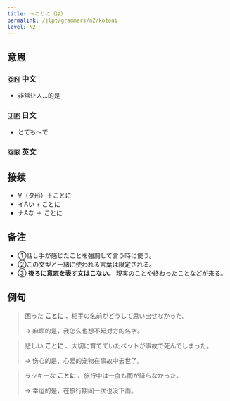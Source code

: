 ```yaml
---
title: 〜ことに（は）
permalink: /jlpt/grammars/n2/kotoni
level: N2
---
```


## 意思

### 🇨🇳 中文

- 非常让人…的是

### 🇯🇵 日文

- とても〜で

### 🇬🇧 英文


## 接续

- V（タ形）＋ことに
- イAい + ことに
- ナAな ＋ ことに

## 备注

- ①話し手が感じたことを強調して言う時に使う。
- ②この文型と一緒に使われる言葉は限定される。
- ③ **後ろに意志を表す文はこない。** 現実のことや終わったことなどが来る。

## 例句

> 困った **ことに** 、相手の名前がどうして思い出せなかった。
>
> → 麻烦的是，我怎么也想不起对方的名字。

> 悲しい **ことに** 、大切に育てていたペットが事故で死んでしまった。
>
> → 伤心的是，心爱的宠物在事故中去世了。

> ラッキーな **ことに** 、旅行中は一度も雨が降らなかった。
>
> → 幸运的是，在旅行期间一次也没下雨。

